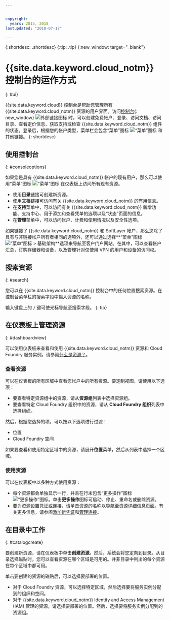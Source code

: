 ```yaml
---


copyright:
  years: 2015, 2018
lastupdated: "2018-07-17"

---
```


{:shortdesc: .shortdesc}
{:tip: .tip}
{:new_window: target="_blank"}

# {{site.data.keyword.cloud_notm}} 控制台的运作方式
{: #ui}

{{site.data.keyword.cloud}} 控制台是帮助您管理所有 {{site.data.keyword.cloud_notm}} 资源的用户界面。访问[控制台](https://console.bluemix.net){: new_window} ![外部链接图标](../icons/launch-glyph.svg "外部链接图标") 时，可以创建免费帐户、登录、访问文档、访问目录、查看定价信息、获取支持或检查 {{site.data.keyword.cloud_notm}} 组件的状态。登录后，根据您的帐户类型，菜单栏会包含“菜单”图标 ![“菜单”图标](../icons/icon_hamburger.svg) 和其他链接。
{: shortdesc}

## 使用控制台
{: #consoleoptions}

如果您是具有 {{site.data.keyword.cloud_notm}} 帐户的现有用户，那么可以使用“菜单”图标 ![“菜单”图标](../icons/icon_hamburger.svg) 在仪表板上访问所有现有资源。
  * 使用**目录**链接可创建新资源。
  * 使用**文档**链接可访问有关 {{site.data.keyword.cloud_notm}} 的有用信息。
  * 在**支持**菜单中，可以访问有关 {{site.data.keyword.cloud_notm}} 新增功能、支持中心、用于添加和查看凭单的选项以及“状态”页面的信息。
  * 在**管理**菜单中，可以访问帐户、计费和使用情况以及安全性选项。

如果链接了 {{site.data.keyword.cloud_notm}} 和 SoftLayer 帐户，那么您除了具有与非链接帐户所有者相同的选项外，还可以通过选择**“菜单”图标 ![“菜单”图标](../icons/icon_hamburger.svg) > 基础架构**选项来导航至客户门户网站。在其中，可以查看帐户汇总，订购存储器和设备，以及管理针对仅使用 VPN 的用户和设备的访问权。

## 搜索资源
{: #search}

您可以在 {{site.data.keyword.cloud_notm}} 控制台中的任何位置搜索资源。在控制台菜单栏的搜索字段中输入资源的名称。

输入键盘上的 `/` 键可使光标导航至搜索字段。
{: tip}

## 在仪表板上管理资源
{: #dashboardview}

可以使用仪表板来查看和使用 {{site.data.keyword.cloud_notm}} 资源和 Cloud Foundry 服务实例。请参阅[什么是资源？](/docs/resources/acct_resources.html#resource)。

### 查看资源

可以在仪表板的所有区域中查看您帐户中的所有资源。要定制视图，请使用以下选项：

  * 要查看特定资源组中的资源，请从**资源组**列表中选择资源组。
  * 要查看特定 Cloud Foundry 组织中的资源，请从 **Cloud Foundry 组织**列表中选择组织。

然后，根据您选择的项，可以按以下选项进行过滤：

  * 位置
  * Cloud Foundry 空间
  
如果要查看和使用特定区域中的资源，请展开**位置**菜单，然后从列表中选择一个区域。

### 使用资源

可以在仪表板中以多种方式使用资源：

  * 每个资源都会单独显示一行，并且在行末包含“更多操作”图标 ![“更多操作”图标](../icons/overflow-menu.svg)。单击**更多操作**图标可启动、停止、重命名或删除资源。
  * 要为资源设置凭证或连接，请单击资源的名称以导航至资源详细信息页面。有关更多信息，请参阅[添加新凭证](/docs/resources/service_credentials.html)和[管理连接](/docs/resources/connecting_apps.html#connect_app)。

## 在目录中工作
{: #catalogcreate}

要创建新资源，请在仪表板中单击**创建资源**。然后，系统会将您定向到目录。从目录选择磁贴时，您可以查看资源在哪个区域是可用的。并非目录中列出的每个资源在每个区域中都可用。

单击要创建的资源的磁贴后，可以选择要部署的位置。

  * 对于 Cloud Foundry 资源，可以选择特定区域，然后选择要将服务实例分配到的组织和空间。
  * 对于 {{site.data.keyword.cloud_notm}} Identity and Access Management (IAM) 管理的资源，请选择要部署的位置。然后，选择要将服务实例分配到的资源组。
